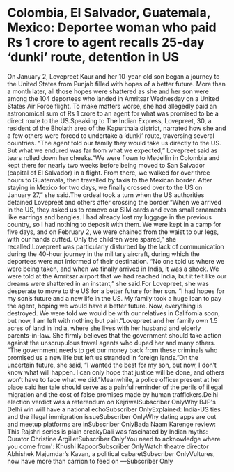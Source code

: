 # Colombia, El Salvador, Guatemala, Mexico: Deportee woman who paid Rs 1 crore to agent recalls 25-day ‘dunki’ route, detention in US

On January 2, Lovepreet Kaur and her 10-year-old son began a journey to the United States from Punjab filled with hopes of a better future. More than a month later, all those hopes were shattered as she and her son were among the 104 deportees who landed in Amritsar Wednesday on a United States Air Force flight. To make matters worse, she had allegedly paid an astronomical sum of Rs 1 crore to an agent for what was promised to be a direct route to the US.Speaking to The Indian Express, Lovepreet, 30, a resident of the Bholath area of the Kapurthala district, narrated how she and a few others were forced to undertake a ‘dunki’ route, traversing several countries. “The agent told our family they would take us directly to the US. But what we endured was far from what we expected,” Lovepreet said as tears rolled down her cheeks.“We were flown to Medellin in Colombia and kept there for nearly two weeks before being moved to San Salvador (capital of El Salvador) in a flight. From there, we walked for over three hours to Guatemala, then travelled by taxis to the Mexican border. After staying in Mexico for two days, we finally crossed over to the US on January 27,” she said.The ordeal took a turn when the US authorities detained Lovepreet and others after crossing the border.“When we arrived in the US, they asked us to remove our SIM cards and even small ornaments like earrings and bangles. I had already lost my luggage in the previous country, so I had nothing to deposit with them. We were kept in a camp for five days, and on February 2, we were chained from the waist to our legs, with our hands cuffed. Only the children were spared,” she recalled.Lovepreet was particularly disturbed by the lack of communication during the 40-hour journey in the military aircraft, during which the deportees were not informed of their destination. “No one told us where we were being taken, and when we finally arrived in India, it was a shock. We were told at the Amritsar airport that we had reached India, but it felt like our dreams were shattered in an instant,” she said.For Lovepreet, she was desperate to move to the US for a better future for her son. “I had hopes for my son’s future and a new life in the US. My family took a huge loan to pay the agent, hoping we would have a better future. Now, everything is destroyed. We were told we would be with our relatives in California soon, but now, I am left with nothing but pain.”Lovepreet and her family own 1.5 acres of land in India, where she lives with her husband and elderly parents-in-law. She firmly believes that the government should take action against the unscrupulous travel agents who duped her and many others. “The government needs to get our money back from these criminals who promised us a new life but left us stranded in foreign lands.”On the uncertain future, she said, “I wanted the best for my son, but now, I don’t know what will happen. I can only hope that justice will be done, and others won’t have to face what we did.”Meanwhile, a police officer present at her place said her tale should serve as a painful reminder of the perils of illegal migration and the cost of false promises made by human traffickers.Delhi election verdict was a referendum on KejriwalSubscriber OnlyWhy BJP's Delhi win will have a national echoSubscriber OnlyExplained: India-US ties and the illegal immigration issueSubscriber OnlyWhy dating apps are out and meetup platforms are inSubscriber OnlyBada Naam Karenge review: This Rajshri series is plain creakyDali was fascinated by Indian myths: Curator Christine ArgilletSubscriber Only'You need to acknowledge where you come from': Khushi KapoorSubscriber OnlyWatch theatre director Abhishek Majumdar’s Kavan, a political cabaretSubscriber OnlyVultures, now have more than carrion to feed on —Subscriber Only
